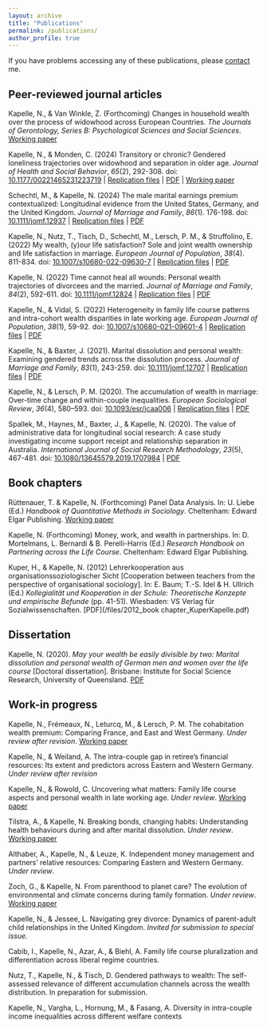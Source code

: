 ```yaml
---
layout: archive
title: "Publications"
permalink: /publications/
author_profile: true
---
```


If you have problems accessing any of these publications, please [contact](/contact) me.

## Peer-reviewed journal articles

Kapelle, N., & Van Winkle, Z. (Forthcoming) Changes in household wealth over the process of widowhood across European Countries. *The Journals of Gerontology, Series B: Psychological Sciences and Social Sciences*. [Working paper](https://osf.io/preprints/socarxiv/davxs/) 

Kapelle, N., & Monden, C. (2024) Transitory or chronic? Gendered loneliness trajectories over widowhood and separation in older age. *Journal of Health and Social Behavior*, *65*(2), 292-308. doi: [10.1177/00221465231223719](https://doi.org/10.1177/00221465231223719) \| [Replication files](https://osf.io/qnyh9/) \| [PDF](/files/2024_JHSB_10.117700221465231223719.pdf) \| [Working paper](https://osf.io/preprints/socarxiv/uqytc/) 

Schechtl, M., & Kapelle, N. (2024) The male marital earnings premium contextualized: Longitudinal evidence from the United States, Germany, and the United Kingdom. *Journal of Marriage and Family*, *86*(1). 176-198. doi: [10.1111/jomf.12937](https://onlinelibrary.wiley.com/doi/full/10.1111/jomf.12937) \| [Replication files](https://osf.io/uwq2z/) \| [PDF](/files/2023_JMF_jomf.12937.pdf)

Kapelle, N., Nutz, T., Tisch, D., Schechtl, M., Lersch, P. M., & Struffolino, E. (2022) My wealth, (y)our life satisfaction? Sole and joint wealth ownership and life satisfaction in marriage. *European Journal of Population*, *38*(4). 811-834. doi: [10.1007/s10680-022-09630-7](http://dx.doi.org/10.1007/s10680-022-09630-7) \| [Replication files](https://osf.io/4mvxr/) \| [PDF](/files/2022_EJP_s10680-022-09630-7.pdf)

Kapelle, N. (2022) Time cannot heal all wounds: Personal wealth trajectories of divorcees and the married. *Journal of Marriage and Family*, *84*(2), 592-611. doi: [10.1111/jomf.12824](https://onlinelibrary.wiley.com/doi/full/10.1111/jomf.12824) \| [Replication files](https://osf.io/vhwsd/) \| [PDF](/files/2022_JMF_jomf.12824.pdf)

Kapelle, N., & Vidal, S. (2022) Heterogeneity in family life course patterns and intra-cohort wealth disparities in late working age. *European Journal of Population*, *38*(1), 59-92. doi: [10.1007/s10680-021-09601-4](https://link.springer.com/article/10.1007/s10680-021-09601-4) \| [Replication files](https://osf.io/5vujc/) \| [PDF](/files/2022_EJP_s10680-021-09601-4.pdf)

Kapelle, N., & Baxter, J. (2021). Marital dissolution and personal wealth: Examining gendered trends across the dissolution process. *Journal of Marriage and Family*, *83*(1), 243-259. doi: [10.1111/jomf.12707](https://onlinelibrary.wiley.com/doi/full/10.1111/jomf.12707) \| [Replication files](https://osf.io/qpm6t/) \| [PDF](/files/2021_JMF_jomf.12707.pdf)

Kapelle, N., & Lersch, P. M. (2020). The accumulation of wealth in marriage: Over-time change and within-couple inequalities. *European Sociological Review*, *36*(4), 580–593. doi: [10.1093/esr/jcaa006](https://academic.oup.com/esr/article/36/4/580/5753972?login=false) \| [Replication files](https://osf.io/sg84a/) \| [PDF](/files/2020_ESR_jcaa006.pdf)

Spallek, M., Haynes, M., Baxter, J., & Kapelle, N. (2020). The value of administrative data for longitudinal social research: A case study investigating income support receipt and relationship separation in Australia. *International Journal of Social Research Methodology*, *23*(5), 467-481. doi: [10.1080/13645579.2019.1707984](https://www.tandfonline.com/doi/abs/10.1080/13645579.2019.1707984) \| [PDF](/files/2020_IJSRM_13645579.2019.1707984.pdf)

## Book chapters

Rüttenauer, T. & Kapelle, N. (Forthcoming) Panel Data Analysis. In: U. Liebe (Ed.) *Handbook of Quantitative Methods in Sociology*. Cheltenham: Edward Elgar Publishing. [Working paper](https://osf.io/preprints/socarxiv/3mfzq)

Kapelle, N. (Forthcoming) Money, work, and wealth in partnerships. In: D. Mortelmans, L. Bernardi & B. Perelli-Harris (Ed.) *Research Handbook on Partnering across the Life Course*. Cheltenham: Edward Elgar Publishing.

Kuper, H., & Kapelle, N. (2012) Lehrerkooperation aus organisationssoziologischer Sicht [Cooperation between teachers from the perspective of organisational sociology]. In: E. Baum; T.-S. Idel & H. Ullrich (Ed.) *Kollegialität und Kooperation in der Schule: Theoretische Konzepte und empirische Befunde* (pp. 41-51). Wiesbaden: VS Verlag für Sozialwissenschaften. [PDF](/files/2012_book chapter_KuperKapelle.pdf)

## Dissertation

Kapelle, N. (2020). *May your wealth be easily divisible by two: Marital dissolution and personal wealth of German men and women over the life course* [Doctoral dissertation]. Brisbane: Institute for Social Science Research, University of Queensland. [PDF](/files/phd_thesis.pdf)

## Work-in progress 

Kapelle, N., Frémeaux, N., Leturcq, M., & Lersch, P. M. The cohabitation wealth premium: Comparing France, and East and West Germany. *Under review after revision*. [Working paper](https://osf.io/preprints/socarxiv/uz74e) 

Kapelle, N., & Weiland, A. The intra-couple gap in retiree’s financial resources: Its extent and predictors across Eastern and Western Germany. *Under review after revision*

Kapelle, N., & Rowold, C. Uncovering what matters: Family life course aspects and personal wealth in late working age. *Under review*. [Working paper](https://osf.io/preprints/socarxiv/pucvt) 

Tilstra, A., & Kapelle, N. Breaking bonds, changing habits: Understanding health behaviours during and after marital dissolution. *Under review*. [Working paper](https://osf.io/preprints/socarxiv/h8w53)

Althaber, A., Kapelle, N., & Leuze, K. Independent money management and partners’ relative resources: Comparing Eastern and Western Germany. *Under review*.

Zoch, G., & Kapelle, N. From parenthood to planet care? The evolution of environmental and climate concerns during family formation. *Under review*. [Working paper](https://osf.io/preprints/socarxiv/n4xwf/) 

Kapelle, N., & Jessee, L. Navigating grey divorce: Dynamics of parent-adult child relationships in the United Kingdom. *Invited for submission to special issue.*

Cabib, I., Kapelle, N., Azar, A., & Biehl, A.  Family life course pluralization and differentiation across liberal regime countries.

Nutz, T., Kapelle, N., & Tisch, D. Gendered   pathways to   wealth:   The   self-assessed   relevance   of   different accumulation channels across the wealth distribution. In preparation for submission.

Kapelle, N., Vargha, L., Hornung, M., & Fasang, A. Diversity in intra-couple income inequalities across different welfare contexts
